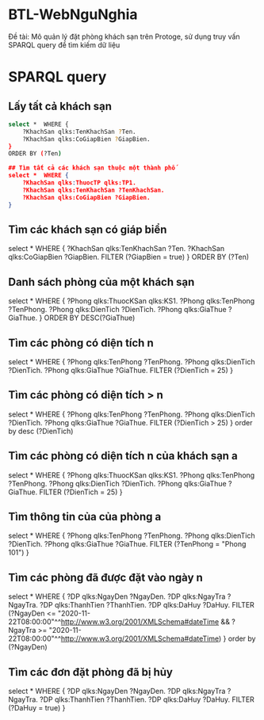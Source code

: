 # BTL-WebNguNghia
Đề tài: Mô quản lý đặt phòng khách sạn trên Protoge, sử dụng truy vấn SPARQL query để tìm kiếm dữ liệu


# SPARQL query

## Lấy tất cả khách sạn
```bash
select *  WHERE {
	?KhachSan qlks:TenKhachSan ?Ten.
	?KhachSan qlks:CoGiapBien ?GiapBien.
}
ORDER BY (?Ten) 
```

```json
## Tìm tất cả các khách sạn thuộc một thành phố
select *  WHERE {
	?KhachSan qlks:ThuocTP qlks:TP1.
	?KhachSan qlks:TenKhachSan ?TenKhachSan.
	?KhachSan qlks:CoGiapBien ?GiapBien.
}
```

## Tìm các khách sạn có giáp biển
select *  WHERE {
	?KhachSan qlks:TenKhachSan ?Ten.
	?KhachSan qlks:CoGiapBien ?GiapBien.
	FILTER (?GiapBien = true)
}
ORDER BY (?Ten) 

## Danh sách phòng của một khách sạn
select *  WHERE {
	?Phong qlks:ThuocKSan qlks:KS1.
	?Phong qlks:TenPhong ?TenPhong.
	?Phong qlks:DienTich ?DienTich.
	?Phong qlks:GiaThue ?GiaThue.
}
ORDER BY DESC(?GiaThue)


## Tìm các phòng có diện tích n
select *  WHERE {
	?Phong qlks:TenPhong ?TenPhong.
	?Phong qlks:DienTich ?DienTich.
	?Phong qlks:GiaThue ?GiaThue.
	FILTER (?DienTich = 25)
}

## Tìm các phòng có diện tích > n
select *  WHERE {
	?Phong qlks:TenPhong ?TenPhong.
	?Phong qlks:DienTich ?DienTich.
	?Phong qlks:GiaThue ?GiaThue.
	FILTER (?DienTich > 25)
}
order by desc (?DienTich)

## Tìm các phòng có diện tích n của khách sạn a
select *  WHERE {
	?Phong qlks:ThuocKSan qlks:KS1.
	?Phong qlks:TenPhong ?TenPhong.
	?Phong qlks:DienTich ?DienTich.
	?Phong qlks:GiaThue ?GiaThue.
	FILTER (?DienTich = 25)
}


## Tìm thông tin của của phòng a
select *  WHERE {
	?Phong qlks:TenPhong ?TenPhong.
	?Phong qlks:DienTich ?DienTich.
	?Phong qlks:GiaThue ?GiaThue.
	FILTER (?TenPhong = "Phong 101")
}

## Tìm các phòng đã được đặt vào ngày n
select *  WHERE {
	?DP qlks:NgayDen ?NgayDen.
	?DP qlks:NgayTra ?NgayTra.
	?DP qlks:ThanhTien ?ThanhTien.
	?DP qlks:DaHuy ?DaHuy.
	FILTER (?NgayDen <= "2020-11-22T08:00:00"^^<http://www.w3.org/2001/XMLSchema#dateTime> && ?NgayTra >= "2020-11-22T08:00:00"^^<http://www.w3.org/2001/XMLSchema#dateTime>)
}
order by (?NgayDen)


## Tìm các đơn đặt phòng đã bị hủy
select *  WHERE {
	?DP qlks:NgayDen ?NgayDen.
	?DP qlks:NgayTra ?NgayTra.
	?DP qlks:ThanhTien ?ThanhTien.
	?DP qlks:DaHuy ?DaHuy.
	FILTER (?DaHuy = true)
}

